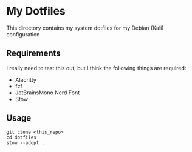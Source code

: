 # My Dotfiles

This directory contains my system dotfiles for my Debian (Kali) configuration

## Requirements

I really need to test this out, but I think the following things are required:

- Alacritty
- fzf
- JetBrainsMono Nerd Font
- Stow

## Usage
```
git clone <this_repo>
cd dotfiles
stow --adopt .
```
